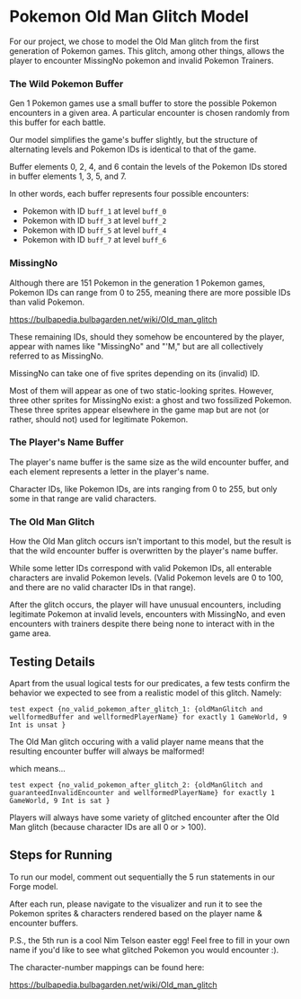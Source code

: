 # Pokemon Old Man Glitch Model

For our project, we chose to model the Old Man glitch from the first generation of Pokemon games.  This glitch, among other things, allows the player to encounter MissingNo pokemon and invalid Pokemon Trainers.

### The Wild Pokemon Buffer
Gen 1 Pokemon games use a small buffer to store the possible Pokemon encounters in a given area.  A particular encounter is chosen randomly from this buffer for each battle.

Our model simplifies the game's buffer slightly, but the structure of alternating levels and Pokemon IDs is identical to that of the game.

Buffer elements 0, 2, 4, and 6 contain the levels of the Pokemon IDs stored in buffer elements 1, 3, 5, and 7.

In other words, each buffer represents four possible encounters:
- Pokemon with ID `buff_1` at level `buff_0`
- Pokemon with ID `buff_3` at level `buff_2`
- Pokemon with ID `buff_5` at level `buff_4`
- Pokemon with ID `buff_7` at level `buff_6`

### MissingNo
Although there are 151 Pokemon in the generation 1 Pokemon games, Pokemon IDs can range from 0 to 255, meaning there are more possible IDs than valid Pokemon.

https://bulbapedia.bulbagarden.net/wiki/Old_man_glitch

These remaining IDs, should they somehow be encountered by the player, appear with names like "MissingNo" and "'M," but are all collectively referred to as MissingNo.

MissingNo can take one of five sprites depending on its (invalid) ID.

Most of them will appear as one of two static-looking sprites.  However, three other sprites for MissingNo exist: a ghost and two fossilized Pokemon.  These three sprites appear elsewhere in the game map but are not (or rather, should not) used for legitimate Pokemon.

### The Player's Name Buffer
The player's name buffer is the same size as the wild encounter buffer, and each element represents a letter in the player's name.

Character IDs, like Pokemon IDs, are ints ranging from 0 to 255, but only some in that range are valid characters.

### The Old Man Glitch
How the Old Man glitch occurs isn't important to this model, but the result is that the wild encounter buffer is overwritten by the player's name buffer.

While some letter IDs correspond with valid Pokemon IDs, all enterable characters are invalid Pokemon levels.  (Valid Pokemon levels are 0 to 100, and there are no valid character IDs in that range).

After the glitch occurs, the player will have unusual encounters, including legitimate Pokemon at invalid levels, encounters with MissingNo, and even encounters with trainers despite there being none to interact with in the game area.

## Testing Details
Apart from the usual logical tests for our predicates, a few tests confirm the behavior we expected to see from a realistic model of this glitch. Namely:

```
test expect {no_valid_pokemon_after_glitch_1: {oldManGlitch and wellformedBuffer and wellformedPlayerName} for exactly 1 GameWorld, 9 Int is unsat }
```
The Old Man glitch occuring with a valid player name means that the resulting encounter buffer will always be malformed!

which means...
```
test expect {no_valid_pokemon_after_glitch_2: {oldManGlitch and guaranteedInvalidEncounter and wellformedPlayerName} for exactly 1 GameWorld, 9 Int is sat }
```

Players will always have some variety of glitched encounter after the Old Man glitch (because character IDs are all 0 or > 100).

## Steps for Running

To run our model, comment out sequentially the 5 run statements in our Forge model.

After each run, please navigate to the visualizer and run it to see the Pokemon sprites & characters rendered based on the player name & encounter buffers.

P.S., the 5th run is a cool Nim Telson easter egg!  Feel free to fill in your own name if you'd like to see what glitched Pokemon you would encounter :).

The character-number mappings can be found here:

https://bulbapedia.bulbagarden.net/wiki/Old_man_glitch